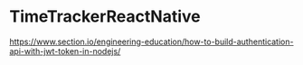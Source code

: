 # TimeTrackerReactNative
https://www.section.io/engineering-education/how-to-build-authentication-api-with-jwt-token-in-nodejs/
